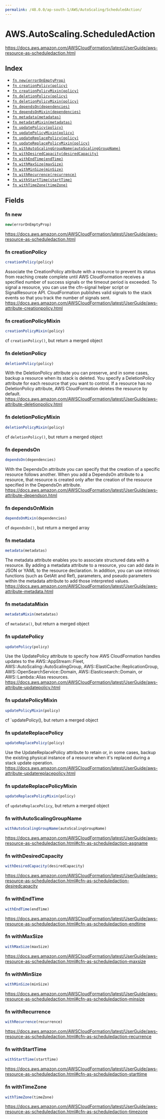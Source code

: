 ```yaml
---
permalink: /48.0.0/ap-south-1/AWS/AutoScaling/ScheduledAction/
---
```


# AWS.AutoScaling.ScheduledAction

https://docs.aws.amazon.com/AWSCloudFormation/latest/UserGuide/aws-resource-as-scheduledaction.html

## Index

* [`fn new(errorOnEmptyProp)`](#fn-new)
* [`fn creationPolicy(policy)`](#fn-creationpolicy)
* [`fn creationPolicyMixin(policy)`](#fn-creationpolicymixin)
* [`fn deletionPolicy(policy)`](#fn-deletionpolicy)
* [`fn deletionPolicyMixin(policy)`](#fn-deletionpolicymixin)
* [`fn dependsOn(dependencies)`](#fn-dependson)
* [`fn dependsOnMixin(dependencies)`](#fn-dependsonmixin)
* [`fn metadata(metadatas)`](#fn-metadata)
* [`fn metadataMixin(metadatas)`](#fn-metadatamixin)
* [`fn updatePolicy(policy)`](#fn-updatepolicy)
* [`fn updatePolicyMixin(policy)`](#fn-updatepolicymixin)
* [`fn updateReplacePolicy(policy)`](#fn-updatereplacepolicy)
* [`fn updateReplacePolicyMixin(policy)`](#fn-updatereplacepolicymixin)
* [`fn withAutoScalingGroupName(autoScalingGroupName)`](#fn-withautoscalinggroupname)
* [`fn withDesiredCapacity(desiredCapacity)`](#fn-withdesiredcapacity)
* [`fn withEndTime(endTime)`](#fn-withendtime)
* [`fn withMaxSize(maxSize)`](#fn-withmaxsize)
* [`fn withMinSize(minSize)`](#fn-withminsize)
* [`fn withRecurrence(recurrence)`](#fn-withrecurrence)
* [`fn withStartTime(startTime)`](#fn-withstarttime)
* [`fn withTimeZone(timeZone)`](#fn-withtimezone)

## Fields

### fn new

```ts
new(errorOnEmptyProp)
```

https://docs.aws.amazon.com/AWSCloudFormation/latest/UserGuide/aws-resource-as-scheduledaction.html

### fn creationPolicy

```ts
creationPolicy(policy)
```

Associate the CreationPolicy attribute with a resource to prevent its status from reaching create complete until AWS CloudFormation receives a specified number of success signals or the timeout period is exceeded. To signal a resource, you can use the cfn-signal helper script or SignalResource API. CloudFormation publishes valid signals to the stack events so that you track the number of signals sent. 
https://docs.aws.amazon.com/AWSCloudFormation/latest/UserGuide/aws-attribute-creationpolicy.html

### fn creationPolicyMixin

```ts
creationPolicyMixin(policy)
```

cf `creationPolicy()`, but return a merged object

### fn deletionPolicy

```ts
deletionPolicy(policy)
```

With the DeletionPolicy attribute you can preserve, and in some cases, backup a resource when its stack is deleted. You specify a DeletionPolicy attribute for each resource that you want to control. If a resource has no DeletionPolicy attribute, AWS CloudFormation deletes the resource by default. 
https://docs.aws.amazon.com/AWSCloudFormation/latest/UserGuide/aws-attribute-deletionpolicy.html

### fn deletionPolicyMixin

```ts
deletionPolicyMixin(policy)
```

cf `deletionPolicy()`, but return a merged object

### fn dependsOn

```ts
dependsOn(dependencies)
```

With the DependsOn attribute you can specify that the creation of a specific resource follows another. When you add a DependsOn attribute to a resource, that resource is created only after the creation of the resource specified in the DependsOn attribute. 
https://docs.aws.amazon.com/AWSCloudFormation/latest/UserGuide/aws-attribute-dependson.html

### fn dependsOnMixin

```ts
dependsOnMixin(dependencies)
```

cf `dependsOn()`, but return a merged array

### fn metadata

```ts
metadata(metadatas)
```

The metadata attribute enables you to associate structured data with a resource. By adding a metadata attribute to a resource, you can add data in JSON or YAML to the resource declaration. In addition, you can use intrinsic functions (such as GetAtt and Ref), parameters, and pseudo parameters within the metadata attribute to add those interpreted values. 
https://docs.aws.amazon.com/AWSCloudFormation/latest/UserGuide/aws-attribute-metadata.html

### fn metadataMixin

```ts
metadataMixin(metadatas)
```

cf `metadata()`, but return a merged object

### fn updatePolicy

```ts
updatePolicy(policy)
```

Use the UpdatePolicy attribute to specify how AWS CloudFormation handles updates to the AWS::AppStream::Fleet, AWS::AutoScaling::AutoScalingGroup, AWS::ElastiCache::ReplicationGroup, AWS::OpenSearchService::Domain, AWS::Elasticsearch::Domain, or AWS::Lambda::Alias resources. 
https://docs.aws.amazon.com/AWSCloudFormation/latest/UserGuide/aws-attribute-updatepolicy.html

### fn updatePolicyMixin

```ts
updatePolicyMixin(policy)
```

cf `updatePolicy(), but return a merged object

### fn updateReplacePolicy

```ts
updateReplacePolicy(policy)
```

Use the UpdateReplacePolicy attribute to retain or, in some cases, backup the existing physical instance of a resource when it's replaced during a stack update operation. 
https://docs.aws.amazon.com/AWSCloudFormation/latest/UserGuide/aws-attribute-updatereplacepolicy.html

### fn updateReplacePolicyMixin

```ts
updateReplacePolicyMixin(policy)
```

cf `updateReplacePolicy`, but return a merged object

### fn withAutoScalingGroupName

```ts
withAutoScalingGroupName(autoScalingGroupName)
```

https://docs.aws.amazon.com/AWSCloudFormation/latest/UserGuide/aws-resource-as-scheduledaction.html#cfn-as-scheduledaction-asgname

### fn withDesiredCapacity

```ts
withDesiredCapacity(desiredCapacity)
```

https://docs.aws.amazon.com/AWSCloudFormation/latest/UserGuide/aws-resource-as-scheduledaction.html#cfn-as-scheduledaction-desiredcapacity

### fn withEndTime

```ts
withEndTime(endTime)
```

https://docs.aws.amazon.com/AWSCloudFormation/latest/UserGuide/aws-resource-as-scheduledaction.html#cfn-as-scheduledaction-endtime

### fn withMaxSize

```ts
withMaxSize(maxSize)
```

https://docs.aws.amazon.com/AWSCloudFormation/latest/UserGuide/aws-resource-as-scheduledaction.html#cfn-as-scheduledaction-maxsize

### fn withMinSize

```ts
withMinSize(minSize)
```

https://docs.aws.amazon.com/AWSCloudFormation/latest/UserGuide/aws-resource-as-scheduledaction.html#cfn-as-scheduledaction-minsize

### fn withRecurrence

```ts
withRecurrence(recurrence)
```

https://docs.aws.amazon.com/AWSCloudFormation/latest/UserGuide/aws-resource-as-scheduledaction.html#cfn-as-scheduledaction-recurrence

### fn withStartTime

```ts
withStartTime(startTime)
```

https://docs.aws.amazon.com/AWSCloudFormation/latest/UserGuide/aws-resource-as-scheduledaction.html#cfn-as-scheduledaction-starttime

### fn withTimeZone

```ts
withTimeZone(timeZone)
```

https://docs.aws.amazon.com/AWSCloudFormation/latest/UserGuide/aws-resource-as-scheduledaction.html#cfn-as-scheduledaction-timezone